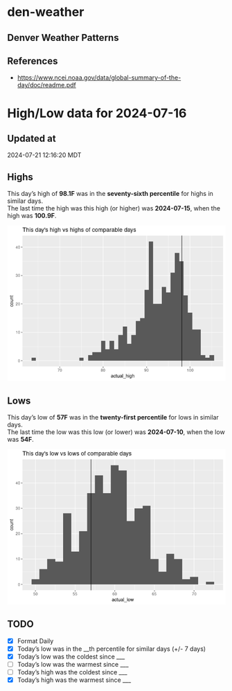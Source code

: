 # den-weather


## Denver Weather Patterns

## References

- <https://www.ncei.noaa.gov/data/global-summary-of-the-day/doc/readme.pdf>

# High/Low data for 2024-07-16

## Updated at

2024-07-21 12:16:20 MDT

## Highs

This day’s high of **98.1F** was in the **seventy-sixth percentile** for
highs in similar days.  
The last time the high was this high (or higher) was **2024-07-15**,
when the high was **100.9F**.

![](readme_files/figure-commonmark/unnamed-chunk-4-1.png)

## Lows

This day’s low of **57F** was in the **twenty-first percentile** for
lows in similar days.  
The last time the low was this low (or lower) was **2024-07-10**, when
the low was **54F**.

![](readme_files/figure-commonmark/unnamed-chunk-6-1.png)

## TODO

- [x] Format Daily
- [x] Today’s low was in the \_\_th percentile for similar days (+/- 7
  days)
- [x] Today’s low was the coldest since \_\_\_
- [ ] Today’s low was the warmest since \_\_\_
- [ ] Today’s high was the coldest since \_\_\_
- [x] Today’s high was the warmest since \_\_\_

